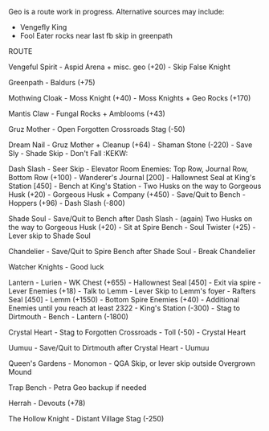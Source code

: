 Geo is a route work in progress. Alternative sources may include:
- Vengefly King
- Fool Eater rocks near last fb skip in greenpath

ROUTE

Vengeful Spirit
    - Aspid Arena + misc. geo (+20)
    - Skip False Knight

Greenpath
    - Baldurs (+75)

Mothwing Cloak
    - Moss Knight (+40)
    - Moss Knights + Geo Rocks (+170)

Mantis Claw
    - Fungal Rocks + Amblooms (+43)

Gruz Mother
    - Open Forgotten Crossroads Stag (-50)

Dream Nail
    - Gruz Mother + Cleanup (+64)
    - Shaman Stone (-220)
    - Save Sly
    - Shade Skip
    - Don't Fall :KEKW:

Dash Slash
    - Seer Skip
    - Elevator Room Enemies: Top Row, Journal Row, Bottom Row (+100)
    - Wanderer's Journal [200]
    - Hallownest Seal at King's Station [450]
    - Bench at King's Station
    - Two Husks on the way to Gorgeous Husk (+20)
    - Gorgeous Husk + Company (+450)
    - Save/Quit to Bench
    - Hoppers (+96)
    - Dash Slash (-800)

Shade Soul
    - Save/Quit to Bench after Dash Slash
    - (again) Two Husks on the way to Gorgeous Husk (+20)
    - Sit at Spire Bench
    - Soul Twister (+25)
    - Lever skip to Shade Soul

Chandelier
    - Save/Quit to Spire Bench after Shade Soul
    - Break Chandelier

Watcher Knights
    - Good luck

Lantern
    - Lurien
    - WK Chest (+655)
    - Hallownest Seal [450]
    - Exit via spire
    - Lever Enemies (+18)
    - Talk to Lemm
    - Lever Skip to Lemm's foyer
    - Rafters Seal [450]
    - Lemm (+1550)
    - Bottom Spire Enemies (+40)
    - Additional Enemies until you reach at least 2322
    - King's Station (-300)
    - Stag to Dirtmouth
    - Bench
    - Lantern (-1800)

Crystal Heart
    - Stag to Forgotten Crossroads
    - Toll (-50)
    - Crystal Heart

Uumuu
    - Save/Quit to Dirtmouth after Crystal Heart
    - Uumuu

Queen's Gardens
    - Monomon
    - QGA Skip, or lever skip outside Overgrown Mound

Trap Bench
    - Petra Geo backup if needed

Herrah
    - Devouts (+78)

The Hollow Knight
    - Distant Village Stag (-250)
